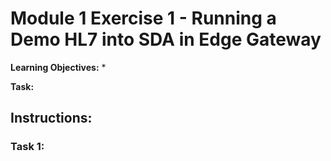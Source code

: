 # Module 1 Exercise 1 - Running a Demo HL7 into SDA in Edge Gateway

**Learning Objectives:** 
* 

**Task:** 

## Instructions:

### Task 1: 
